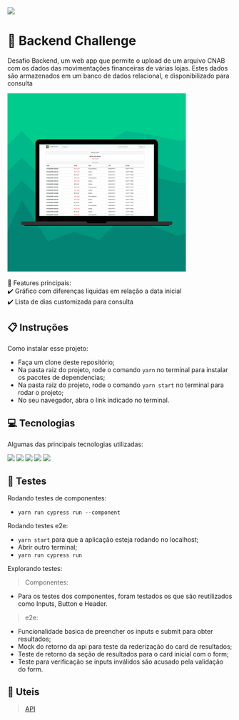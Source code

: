 <img src="https://img.shields.io/badge/Version-1.0-green" />
 
# :page_with_curl: Backend Challenge

Desafio Backend, um web app que permite o upload de um arquivo CNAB com os dados das movimentações financeiras de várias lojas. Estes dados são armazenados em um banco de dados relacional, e disponibilizado para consulta

<img src="./assets/layout.png" />


💭 Features principais:
\
:heavy_check_mark: Gráfico com diferenças liquidas em relação a data inicial\
:heavy_check_mark: Lista de dias customizada para consulta


## 📋 Instruções

Como instalar esse projeto:

- Faça um clone deste repositório;
- Na pasta raiz do projeto, rode o comando `yarn` no terminal para instalar os pacotes de dependencias;
- Na pasta raiz do projeto, rode o comando `yarn start` no terminal para rodar o projeto;
- No seu navegador, abra o link indicado no terminal.


## 💻 Tecnologias

Algumas das principais tecnologias utilizadas:

  <img src="https://img.shields.io/badge/React-20232A?style=for-the-badge&logo=react&logoColor=61DAFB" /> <img src="https://img.shields.io/badge/Cypress-17202C?style=for-the-badge&logo=cypress&logoColor=white" /> <img src="https://img.shields.io/badge/styled--components-DB7093?style=for-the-badge&logo=styled-components&logoColor=white" /> <img src="https://img.shields.io/badge/JavaScript-323330?style=for-the-badge&logo=javascript&logoColor=F7DF1E" /> <img src="https://img.shields.io/badge/HTML5-E34F26?style=for-the-badge&logo=html5&logoColor=white" />
  


## :checkered_flag: Testes

Rodando testes de componentes:

- `yarn run cypress run --component`

Rodando testes e2e:

- `yarn start` para que a aplicação esteja rodando no localhost;
- Abrir outro terminal;
- `yarn run cypress run`

Explorando testes:
  
 > Componentes:

  - Para os testes dos componentes, foram testados os que são reutilizados como Inputs, Button e Header.
  
 > e2e:

  - Funcionalidade basica de preencher os inputs e submit para obter resultados;
  - Mock do retorno da api para teste da rederização do card de resultados;
  - Teste de retorno da seção de resultados para o card inicial com o form;
  - Teste para verificação se inputs inválidos são acusado pela validação do form.


## 🔗 Uteis

> [API](https://frontend-challenge-7bu3nxh76a-uc.a.run.app)
